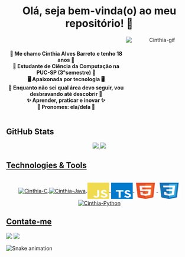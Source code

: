 <h1 align="center">Olá, seja bem-vinda(o) ao meu repositório! 👋</h1>

<div align="center" style="display: inline_row">
  <div>
    <img align="right" alt="Cinthia-gif" height="200" width="180" style="border:50px;"  src="https://cdn.discordapp.com/attachments/1012797198456606730/1040802899418153090/gif-Cinthia.gif">
    <br>
  </div>
  
  <div align="center">
    <h4>
    💟 Me chamo Cinthia Alves Barreto e tenho 18 anos 💟 <br>
    🌱 Estudante de Ciência da Computação na PUC-SP (3°semestre) 🌱 <br>
    🖥️ Apaixonada por tecnologia 🖥️ <br>
    🔭 Enquanto não sei qual área devo seguir, vou desbravando até descobrir 🔭 <br>
    ✨ Aprender, praticar e inovar ✨<br>
    🦋 Pronomes: ela/dela 🦋 <br><br>
    </h4>
    </div>
</div>

## GitHub Stats
<div align="center">
  <a href="https://github.com/cinthiaab">
    <img src="https://github-readme-stats-git-masterrstaa-rickstaa.vercel.app/api?username=cinthiaab&show_icons=true&theme=jolly&hide_border=true" height="180em">
  <img src="https://github-readme-stats-git-masterrstaa-rickstaa.vercel.app/api/top-langs?username=cinthiaab&layout=compact&theme=jolly&hide_border=true&langs_count=10" height="180em"> 
</div>

 ## Technologies & Tools
<div style="display: inline_block" align="center"><br>
  <img align="center" alt="Cinthia-C" height="45" width="60" src="https://cdn.jsdelivr.net/gh/devicons/devicon/icons/c/c-original.svg">
  <img align="center" alt="Cinthia-Java" height="45" width="60" src="https://cdn.jsdelivr.net/gh/devicons/devicon/icons/java/java-original.svg">
  <img align="center" alt="Cinthia-Js" height="45" width="60" src="https://raw.githubusercontent.com/devicons/devicon/master/icons/javascript/javascript-plain.svg">
  <img align="center" alt="Cinthia-Ts" height="45" width="60" src="https://raw.githubusercontent.com/devicons/devicon/master/icons/typescript/typescript-plain.svg">
  <img align="center" alt="Cinthia-HTML" height="45" width="60" src="https://raw.githubusercontent.com/devicons/devicon/master/icons/html5/html5-original.svg">
  <img align="center" alt="Cinthia-CSS" height="45" width="60" src="https://raw.githubusercontent.com/devicons/devicon/master/icons/css3/css3-original.svg">
  <img align="center" alt="Cinthia-Python" height="45" width="60" src="https://cdn.jsdelivr.net/gh/devicons/devicon/icons/python/python-original.svg">
</div>
  
 ## Contate-me
<div> 
  <a href = "mailto:cinthiabarreto2802@gmail.com"><img src="https://img.shields.io/badge/Gmail-D14836?style=for-the-badge&logo=gmail&logoColor=white" target="_blank"></a>
  <a href="https://www.linkedin.com/in/cinthia-barreto-414b371a7" target="_blank"><img src="https://img.shields.io/badge/-LinkedIn-%230077B5?style=for-the-badge&logo=linkedin&logoColor=white" target="_blank"></a> 
  
  ![Snake animation](https://github.com/cinthiaab/cinthiaab/blob/output/github-contribution-grid-snake.svg)
 
</div>
  
